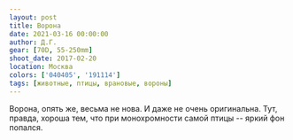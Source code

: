 ```yaml
---
layout: post
title: Ворона
date: 2021-03-16 00:00:00
author: Д.Г.
gear: [70D, 55-250mm]
shoot_date: 2017-02-20
location: Москва
colors: ['040405', '191114']
tags: [животные, птицы, врановые, вороны]
---
```

Ворона, опять же, весьма не нова. И даже не очень оригинальна. Тут, правда, хороша тем, что при монохромности самой птицы -- яркий фон попался.
